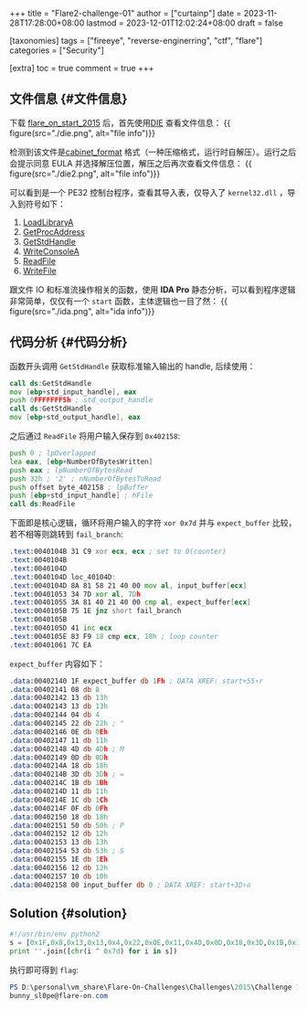+++
title = "Flare2-challenge-01"
author = ["curtainp"]
date = 2023-11-28T17:28:00+08:00
lastmod = 2023-12-01T12:02:24+08:00
draft = false

[taxonomies]
tags = ["fireeye", "reverse-enginerring", "ctf", "flare"]
categories = ["Security"]

[extra]
toc = true
comment = true
+++

## 文件信息 {#文件信息}

下载 [flare_on_start_2015](https://www.flare-on.com/files/Flare-On_start_2015.exe) 后，首先使用[DIE](https://github.com/horsicq/Detect-It-Easy) 查看文件信息：
{{ figure(src="./die.png", alt="file info")}}

检测到该文件是[cabinet_format](https://en.wikipedia.org/wiki/Cabinet) 格式（一种压缩格式，运行时自解压）。运行之后会提示同意 EULA 并选择解压位置，解压之后再次查看文件信息：
{{ figure(src="./die2.png", alt="file info")}}

可以看到是一个 PE32 控制台程序，查看其导入表，仅导入了 `kernel32.dll` ，导入到符号如下：

1.  [LoadLibraryA](https://learn.microsoft.com/en-us/windows/win32/api/libloaderapi/nf-libloaderapi-getprocaddress)
2.  [GetProcAddress](https://learn.microsoft.com/en-us/windows/win32/api/libloaderapi/nf-libloaderapi-getprocaddress)
3.  [GetStdHandle](https://learn.microsoft.com/en-us/windows/console/getstdhandle)
4.  [WriteConsoleA](https://learn.microsoft.com/en-us/windows/console/writeconsole)
5.  [ReadFile](https://learn.microsoft.com/en-us/windows/win32/api/fileapi/nf-fileapi-readfile)
6.  [WriteFile](https://learn.microsoft.com/en-us/windows/win32/api/fileapi/nf-fileapi-writefile)

跟文件 IO 和标准流操作相关的函数，使用 **IDA Pro** 静态分析，可以看到程序逻辑非常简单，仅仅有一个 `start` 函数，主体逻辑也一目了然：
{{ figure(src="./ida.png", alt="ida info")}}

## 代码分析 {#代码分析}

函数开头调用 `GetStdHandle` 获取标准输入输出的 handle, 后续使用：

```asm
call ds:GetStdHandle
mov [ebp+std_input_handle], eax
push 0FFFFFFF5h ; std_output_handle
call ds:GetStdHandle
mov [ebp+std_output_handle], eax
```

之后通过 `ReadFile` 将用户输入保存到 `0x402158`:

```asm
push 0 ; lpOverlapped
lea eax, [ebp+NumberOfBytesWritten]
push eax ; lpNumberOfBytesRead
push 32h ; '2' ; nNumberOfBytesToRead
push offset byte_402158 ; lpBuffer
push [ebp+std_input_handle] ; hFile
call ds:ReadFile
```

下面即是核心逻辑，循环将用户输入的字符 `xor 0x7d` 并与 `expect_buffer` 比较，若不相等则跳转到 `fail_branch`:

```asm
.text:0040104B 31 C9 xor ecx, ecx ; set to 0(counter)
.text:0040104B
.text:0040104D
.text:0040104D loc_40104D:
.text:0040104D 8A 81 58 21 40 00 mov al, input_buffer[ecx]
.text:00401053 34 7D xor al, 7Dh
.text:00401055 3A 81 40 21 40 00 cmp al, expect_buffer[ecx]
.text:0040105B 75 1E jnz short fail_branch
.text:0040105B
.text:0040105D 41 inc ecx
.text:0040105E 83 F9 18 cmp ecx, 18h ; loop counter
.text:00401061 7C EA
```

`expect_buffer` 内容如下：

```asm
.data:00402140 1F expect_buffer db 1Fh ; DATA XREF: start+55↑r
.data:00402141 08 db 8
.data:00402142 13 db 13h
.data:00402143 13 db 13h
.data:00402144 04 db 4
.data:00402145 22 db 22h ; "
.data:00402146 0E db 0Eh
.data:00402147 11 db 11h
.data:00402148 4D db 4Dh ; M
.data:00402149 0D db 0Dh
.data:0040214A 18 db 18h
.data:0040214B 3D db 3Dh ; =
.data:0040214C 1B db 1Bh
.data:0040214D 11 db 11h
.data:0040214E 1C db 1Ch
.data:0040214F 0F db 0Fh
.data:00402150 18 db 18h
.data:00402151 50 db 50h ; P
.data:00402152 12 db 12h
.data:00402153 13 db 13h
.data:00402154 53 db 53h ; S
.data:00402155 1E db 1Eh
.data:00402156 12 db 12h
.data:00402157 10 db 10h
.data:00402158 00 input_buffer db 0 ; DATA XREF: start+3D↑o
```

## Solution {#solution}

```python
#!/usr/bin/env python2
s = [0x1F,0x8,0x13,0x13,0x4,0x22,0x0E,0x11,0x4D,0x0D,0x18,0x3D,0x1B,0x11,0x1C,0x0F,0x18,0x50,0x12,0x13,0x53,0x1E,0x12,0x10]
print ''.join([chr(i ^ 0x7d) for i in s])
```

执行即可得到 `flag`:

```powershell
PS D:\personal\vm_share\Flare-On-Challenges\Challenges\2015\Challenge 1> python.exe .\solution.py
bunny_sl0pe@flare-on.com
```
